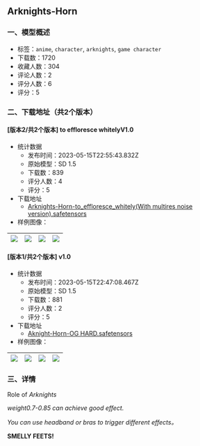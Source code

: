 ## Arknights-Horn
### 一、模型概述

- 标签：`anime`, `character`, `arknights`, `game character`
- 下载数：1720
- 收藏人数：304
- 评论人数：2
- 评分人数：6
- 评分：5

### 二、下载地址（共2个版本）

#### [版本2/共2个版本] to effloresce whitelyV1.0

- 统计数据
  - 发布时间：2023-05-15T22:55:43.832Z
  - 原始模型：SD 1.5
  - 下载数：839
  - 评分人数：4
  - 评分：5
- 下载地址
  - [Arknights-Horn-to_effloresce_whitely(With multires noise version).safetensors](https://civitai.com/api/download/models/71754)
- 样例图像：

| <img src="https://image.civitai.com/xG1nkqKTMzGDvpLrqFT7WA/863c3150-3f0b-4bc1-976b-2c193f4c0a40/width=450/801740.jpeg" /> | <img src="https://image.civitai.com/xG1nkqKTMzGDvpLrqFT7WA/5cd8d9e0-c119-4821-8da0-a81a29a7f993/width=450/801452.jpeg" /> | <img src="https://image.civitai.com/xG1nkqKTMzGDvpLrqFT7WA/230a1c5a-b6be-4138-9fdd-22e1b0506dc7/width=450/801427.jpeg" /> | <img src="https://image.civitai.com/xG1nkqKTMzGDvpLrqFT7WA/f5098bc6-26ee-49db-97b2-2fb6cf3a93f8/width=450/801428.jpeg" /> |
| ---- | ---- | ---- | ---- |

#### [版本1/共2个版本] v1.0

- 统计数据
  - 发布时间：2023-05-15T22:47:08.467Z
  - 原始模型：SD 1.5
  - 下载数：881
  - 评分人数：2
  - 评分：5
- 下载地址
  - [Aknight-Horn-OG HARD.safetensors](https://civitai.com/api/download/models/6752)
- 样例图像：

| <img src="https://image.civitai.com/xG1nkqKTMzGDvpLrqFT7WA/bb3debcb-a73f-4894-fb54-01c60daa0700/width=450/61541.jpeg" /> | <img src="https://image.civitai.com/xG1nkqKTMzGDvpLrqFT7WA/102234ae-97b3-4a0d-ef79-4b02dbd80200/width=450/61547.jpeg" /> | <img src="https://image.civitai.com/xG1nkqKTMzGDvpLrqFT7WA/c894732e-82de-47bc-56a0-39086074df00/width=450/61546.jpeg" /> | <img src="https://image.civitai.com/xG1nkqKTMzGDvpLrqFT7WA/8ef0a332-f4f0-4ac5-a4a5-3f19f404bf00/width=450/61545.jpeg" /> |
| ---- | ---- | ---- | ---- |


### 三、详情
<p>Role of <em>Arknights</em></p><p><em>weight0.7-0.85 can achieve good effect.</em></p><p><em>You can use headband or bras to trigger different effects。</em></p><p><strong>SMELLY FEETS!</strong></p>